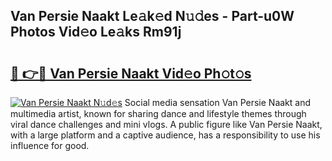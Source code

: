 ## Van Persie Naakt Le𝚊k𝚎d N𝚞𝚍es - Part-u0W Photos Vid𝚎o Le𝚊ks Rm91j

# <h2><a href="http://fb0beq.evod.top/?m=Van+Persie+Naakt">🔗 👉🔴 Van Persie Naakt Vid𝚎o Ph𝚘t𝚘s</a></h2>

[![Van Persie Naakt N𝚞d𝚎s](https://i.imgur.com/8V9OHl7.gif)](http://fb0beq.evod.top/?m=Van+Persie+Naakt)
Social media sensation Van Persie Naakt and multimedia artist, known for sharing dance and lifestyle themes through viral dance challenges and mini vlogs. A public figure like Van Persie Naakt, with a large platform and a captive audience, has a responsibility to use his influence for good. 
